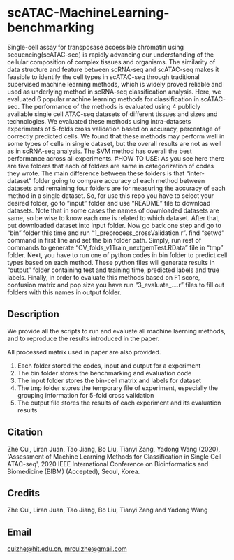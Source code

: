 # scATAC-MachineLearning-benchmarking

Single-cell assay for transposase accessible chromatin using sequencing(scATAC-seq) is rapidly advancing our understanding of the cellular composition of complex tissues and organisms. The similarity of data structure and feature between scRNA-seq and scATAC-seq makes it feasible to identify the cell types in scATAC-seq through traditional supervised machine learning methods, which is widely proved reliable and used as underlying method in scRNA-seq classification analysis. Here, we evaluated 6 popular machine learning methods for classification in scATAC-seq. The performance of the methods is evaluated using 4 publicly available single cell ATAC-seq datasets of different tissues and sizes and technologies. We evaluated these methods using intra-datasets experiments of 5-folds cross validation based on accuracy, percentage of correctly predicted cells. We found that these methods may perform well in some types of cells in single dataset, but the overall results are not as well as in scRNA-seq analysis. The SVM method has overall the best performance across all experiments.
#HOW TO USE:
As you see here there are five folders that each of folders are same in categorization of codes they wrote. The main difference between these folders is that “inter-dataset” folder going to compare accuracy of each method between datasets and remaining four folders are for measuring the accuracy of each method in a single dataset.
So, for use this repo you have to select your desired folder, go to “input” folder and use “README” file to download datasets. Note that in some cases the names of downloaded datasets are same, so be wise to know each one is related to which dataset. After that, put downloaded dataset into input folder. Now go back one step and go to “bin” folder this time and run “1_preprocess_crossValidation.r”. find “setwd” command in first line and set the bin folder path. Simply, run rest of commands to generate “CV_folds_v1Train_nextgemTest.RData” file in “tmp” folder. Next, you have to run one of python codes in bin folder to predict cell types based on each method. These python files will generate results in “output” folder containing test and training time, predicted labels and true labels. Finally, in order to evaluate this methods based on F1 score, confusion matrix and pop size you have run “3_evaluate_....r” files to fill out folders with this names in output folder.  


## Description
We provide all the scripts to run and evaluate all machine laerning methods, and to reproduce the results introduced in the paper.

All processed matrix used in paper are also provided.

1. Each folder stored the codes, input and output for a experiment
2. The bin folder stores the benchmarking and evaluation code
3. The input folder stores the bin-cell matrix and labels for dataset
4. The tmp folder stores the temporary file of experiment, especially the grouping information for 5-fold cross validation
5. The output file stores the results of each experiment and its evaluation results


## Citation
Zhe Cui, Liran Juan, Tao Jiang, Bo Liu, Tianyi Zang, Yadong Wang (2020), 'Assessment of Machine Learning Methods for Classification in Single Cell ATAC-seq', 2020 IEEE International Conference on Bioinformatics and Biomedicine (BIBM) (Accepted), Seoul, Korea.

## Credits
Zhe Cui, Liran Juan, Tao Jiang, Bo Liu, Tianyi Zang and Yadong Wang

## Email
 cuizhe@hit.edu.cn, mrcuizhe@gmail.com
